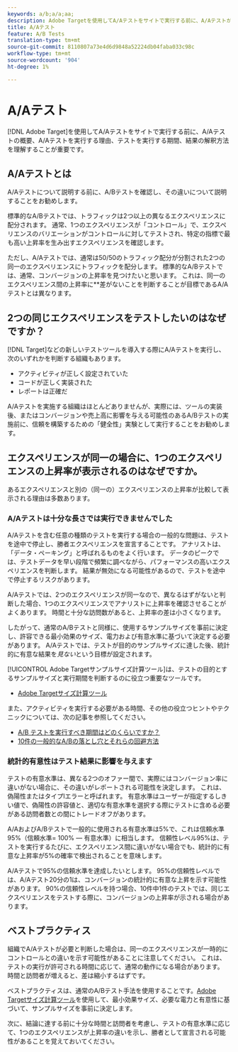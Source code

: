 ```yaml
---
keywords: a/b;a/a;aa;
description: Adobe Targetを使用してA/Aテストをサイトで実行する前に、A/Aテストが何であるか、A/Aテストを実行する理由、テストを実行する必要がある期間、結果の解釈方法を理解することが重要です。
title: A/Aテスト
feature: A/B Tests
translation-type: tm+mt
source-git-commit: 8110807a73e4d6d9848a52224db04faba033c98c
workflow-type: tm+mt
source-wordcount: '904'
ht-degree: 1%

---
```



# A/Aテスト

[!DNL Adobe Target]を使用してA/Aテストをサイトで実行する前に、A/Aテストの概要、A/Aテストを実行する理由、テストを実行する期間、結果の解釈方法を理解することが重要です。

## A/Aテストとは

A/Aテストについて説明する前に、A/Bテストを確認し、その違いについて説明することをお勧めします。

標準的なA/Bテストでは、トラフィックは2つ以上の異なるエクスペリエンスに配分されます。 通常、1つのエクスペリエンスが「コントロール」で、エクスペリエンスのバリエーションがコントロールに対してテストされ、特定の指標で最も高い上昇率を生み出すエクスペリエンスを確認します。

ただし、A/Aテストでは、通常は50/50のトラフィック配分が分割された2つの同一のエクスペリエンスにトラフィックを配分します。 標準的なA/Bテストでは、通常、コンバージョンの上昇率を見つけたいと思います。 これは、同一のエクスペリエンス間の上昇率に&#x200B;**&#x200B;差がないことを判断することが目標であるA/Aテストとは異なります。

## 2つの同じエクスペリエンスをテストしたいのはなぜですか？

[!DNL Target]などの新しいテストツールを導入する際にA/Aテストを実行し、次のいずれかを判断する組織もあります。

* アクティビティが正しく設定されていた
* コードが正しく実装された
* レポートは正確だ

A/Aテストを実施する組織はほとんどありませんが、実際には、ツールの実装後、またはコンバージョンや売上高に影響を与える可能性のあるA/Bテストの実施前に、信頼を構築するための「健全性」実験として実行することをお勧めします。

## エクスペリエンスが同一の場合に、1つのエクスペリエンスの上昇率が表示されるのはなぜですか。

あるエクスペリエンスと別の（同一の）エクスペリエンスの上昇率が比較して表示される理由は多数あります。

### A/Aテストは十分な長さでは実行できませんでした

A/Aテストを含む任意の種類のテストを実行する場合の一般的な問題は、テストを途中で停止し、勝者エクスペリエンスを宣言することです。 アナリストは、「データ・ペーキング」と呼ばれるものをよく行います。 データのピークでは、テストデータを早い段階で頻繁に調べながら、パフォーマンスの高いエクスペリエンスを判断します。 結果が無効になる可能性があるので、テストを途中で停止するリスクがあります。

A/Aテストでは、2つのエクスペリエンスが同一なので、異なるはずがないと判断した場合、1つのエクスペリエンスでアナリストに上昇率を確認させることがよくあります。 時間と十分な訪問数があると、上昇率の差は小さくなります。

したがって、通常のA/Bテストと同様に、使用するサンプルサイズを事前に決定し、許容できる最小効果のサイズ、電力および有意水準に基づいて決定する必要があります。 A/Aテストでは、テストが目的のサンプルサイズに達した後、統計的に有意な結果を&#x200B;*見ない*&#x200B;という目標が設定されます。

[!UICONTROL Adobe Targetサンプルサイズ計算ツール]は、テストの目的とするサンプルサイズと実行期間を判断するのに役立つ重要なツールです。

* [Adobe Targetサイズ計算ツール](/help/c-activities/t-test-ab/sample-size-determination.md#section_6B8725BD704C4AFE939EF2A6B6E834E6)

また、アクティビティを実行する必要がある時間、その他の役立つヒントやテクニックについては、次の記事を参照してください。

* [A/B テストを実行すべき期間はどのくらいですか？](/help/c-activities/t-test-ab/sample-size-determination.md)
* [10件の一般的なA/Bの落とし穴とそれらの回避方法](/help/c-activities/t-test-ab/common-ab-testing-pitfalls.md)

### 統計的有意性はテスト結果に影響を与えます

テストの有意水準は、異なる2つのオファー間で、実際にはコンバージョン率に違いがない場合に、その違いがレポートされる可能性を決定します。 これは、偽陽性またはタイプIエラーと呼ばれます。 有意水準はユーザーが指定するしきい値で、偽陽性の許容値と、適切な有意水準を選択する際にテストに含める必要がある訪問者数との間にトレードオフがあります。

A/AおよびA/Bテストで一般的に使用される有意水準は5%で、これは信頼水準95%（信頼水準= 100% — 有意水準）に相当します。 信頼性レベル95%は、テストを実行するたびに、エクスペリエンス間に違いがない場合でも、統計的に有意な上昇率が5%の確率で検出されることを意味します。

A/Aテストで95%の信頼水準を達成したいとします。 95%の信頼性レベルでは、A/Aテスト20分の1は、コンバージョンの統計的に有意な上昇を示す可能性があります。 90%の信頼性レベルを持つ場合、10件中1件のテストでは、同じエクスペリエンスをテストする際に、コンバージョンの上昇率が示される場合があります。

## ベストプラクティス

組織でA/Aテストが必要と判断した場合は、同一のエクスペリエンスが一時的にコントロールとの違いを示す可能性があることに注意してください。 これは、テストの実行が許可される時間に応じて、通常の動作になる場合があります。 時間と訪問者が増えると、差は縮小するはずです。

ベストプラクティスは、通常のA/Bテスト手法を使用することです。[Adobe Targetサイズ計算ツール](/help/c-activities/t-test-ab/sample-size-determination.md#section_6B8725BD704C4AFE939EF2A6B6E834E6)を使用して、最小効果サイズ、必要な電力と有意性に基づいて、サンプルサイズを事前に決定します。

次に、結論に達する前に十分な時間と訪問者を考慮し、テストの有意水準に応じて、1つのエクスペリエンスが上昇率の違いを示し、勝者として宣言される可能性があることを覚えておいてください。
